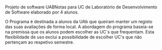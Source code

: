 
Projeto de software UABNotas para UC de Laboratório de Desenvolvimento de Software elaborado por 4 alunos.

O Programa é destinada a alunos da UAb que queiram manter um registo das suas avaliações de forma local.
A abordagem do programa baseia-se na premissa que os alunos podem escolher as UC´s que frequentam.
Esta flexibilidade de uso exclui a possibilidade de escolher UC's que não pertençam ao respetivo semestre.
